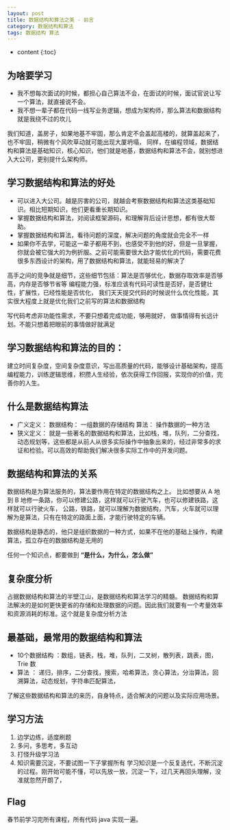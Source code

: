 ```yaml
---
layout: post
title: 数据结构和算法之美 - 前言
category: 数据结构和算法
tags: 数据结构 算法
---
```

* content
{:toc}
## 为啥要学习
* 我不想每次面试的时候，都担心自己算法不会，在面试的时候，面试官说让写一个算法，就直接说不会。
* 我不想一辈子都在代码一线写业务逻辑，想成为架构师，那么算法和数据结构就是我绕不过的坎儿

我们知道，盖房子，如果地基不牢固，那么肯定不会盖起高楼的，就算盖起来了，也不牢固，稍微有个风吹草动就可能出现大厦坍塌，
同样，在编程领域，数据结构和算法是基础知识，核心知识，他们就是地基，数据结构和算法不会，就别想进入大公司，更别提什么架构师。

## 学习数据结构和算法的好处
* 可以进入大公司。越是厉害的公司，就越会考察数据结构和算法这类基础知识。相比短期知识，他们更看重长期知识。
* 掌握数据结构和算法，对阅读框架源码，和理解背后设计思想，都有很大帮助。
* 掌握数据结构和算法，看待问题的深度，解决问题的角度就会完全不一样
* 如果你不去学，可能这一辈子都用不到，也感受不到他的好，但是一旦掌握，你就会被它强大的为例折服。之前可能需要很大劲才能优化的代码，需要花费很多东西设计的架构，用了数据结构和算法，就能轻易的解决了

高手之间的竞争就是细节，这些细节包括：算法是否够优化，数据存取效率是否够高，内存是否够节省等
编程能力强，标准应该有代码可读性是否好，是否健壮性，扩展性，已经性能是否优化，
我们天天提交代码的时候说什么优化性能，其实很大程度上就是优化我们之前写的算法和数据结构

写代码考虑非功能性需求，不要只想着完成功能，够用就好，
做事情得有长远计划。不能只想着把眼前的事情做好就满足

## 学习数据结构和算法的目的：
建立时间复杂度，空间复杂度意识，写出高质量的代码，能够设计基础架构，提高编程能力，训练逻辑思维，积攒人生经验，依次获得工作回报，实现你的价值，完善你的人生。

## 什么是数据结构算法
* 广义定义：
  数据结构： 一组数据的存储结构
  算法： 操作数据的一种方法
* 狭义定义：
  就是一些著名的数据结构和算法，比如栈，堆，队列，二分查找，动态规划等，这些都是从前人从很多实际操作中抽象出来的，经过非常多的求证和检验。可以高效的帮助我们解决很多实际工作中的开发问题。

## 数据结构和算法的关系
数据结构是为算法服务的，算法要作用在特定的数据结构之上。
比如想要从 A 地到 B 地修一条路，你可以修建公路，这样就可以行驶汽车，也可以修建铁路，这样就可以行驶火车，
公路，铁路，就可以理解为数据结构，汽车，火车就可以理解为是算法，只有在特定的路面上面，才能行驶特定的车辆。

数据结构是静态的，他只是组织数据的一种方式，如果不在他的基础上操作，构建算法，孤立存在的数据结构是无用的

任何一个知识点，都要做到 **“是什么，为什么，怎么做”**

## 复杂度分析
占据数据结构和算法的半壁江山，是数据结构和算法学习的精髓。
数据结构和算法解决的是如何更快更省的存储和处理数据的问题。因此我们就要有一个考量效率和资源消耗的标准。这个就是复杂度分析方法

## 最基础，最常用的数据结构和算法
* 10个数据结构  ：数组，链表，栈，堆，队列，二叉树，散列表，跳表，图， Trie 数
* 算法 ： 递归，排序，二分查找，搜索，哈希算法，贪心算法，分治算法，回溯算法，动态规划，字符串匹配算法，

了解这些数据结构和算法的来历，自身特点，适合解决的问题以及实际应用场景。

## 学习方法
1. 边学边练，适度刷题
2. 多问，多思考，多互动
3. 打怪升级学习法
4. 知识需要沉淀，不要试图一下子掌握所有
学习知识是一个反复迭代，不断沉淀的过程。刚开始可能不懂，可以先放一放，沉淀一下，过几天再回头理解，没准就忽然开朗了，


## Flag
春节前学习完所有课程，所有代码 java 实现一遍。
